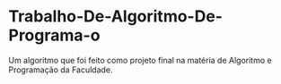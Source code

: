 # Trabalho-De-Algoritmo-De-Programa-o
Um algoritmo que foi feito como projeto final na matéria de Algoritmo e Programação da Faculdade.
